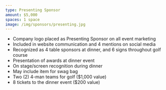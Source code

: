 ```yaml
---
type: Presenting Sponsor
amount: $5,000
spaces: 1 space
image: /img/sponsors/presenting.jpg
---
```


* Company logo placed as Presenting Sponsor on all event marketing
* Included in website communication and 4 mentions on social media
* Recognized as 4 table sponsors at dinner, and 6 signs throughout golf course 
* Presentation of awards at dinner event
* On stage/screen recognition during dinner
* May include item for swag bag
* Two (2) 4-man teams for golf ($1,000 value)
* 8 tickets to the dinner event ($200 value)